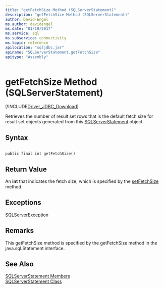 ```yaml
---
title: "getFetchSize Method (SQLServerStatement)"
description: "getFetchSize Method (SQLServerStatement)"
author: David-Engel
ms.author: davidengel
ms.date: "01/19/2017"
ms.service: sql
ms.subservice: connectivity
ms.topic: reference
apilocation: "sqljdbc.jar"
apiname: "SQLServerStatement.getFetchSize"
apitype: "Assembly"
---
```

# getFetchSize Method (SQLServerStatement)
[!INCLUDE[Driver_JDBC_Download](../../../includes/driver_jdbc_download.md)]

  Retrieves the number of result set rows that is the default fetch size for result set objects generated from this [SQLServerStatement](../../../connect/jdbc/reference/sqlserverstatement-class.md) object.  
  
## Syntax  
  
```  
  
public final int getFetchSize()  
```  
  
## Return Value  
 An **int** that indicates the fetch size, which is specified by the [setFetchSize](../../../connect/jdbc/reference/setfetchsize-method-sqlserverstatement.md) method.  
  
## Exceptions  
 [SQLServerException](../../../connect/jdbc/reference/sqlserverexception-class.md)  
  
## Remarks  
 This getFetchSize method is specified by the getFetchSize method in the java.sql.Statement interface.  
  
## See Also  
 [SQLServerStatement Members](../../../connect/jdbc/reference/sqlserverstatement-members.md)   
 [SQLServerStatement Class](../../../connect/jdbc/reference/sqlserverstatement-class.md)  
  
  

